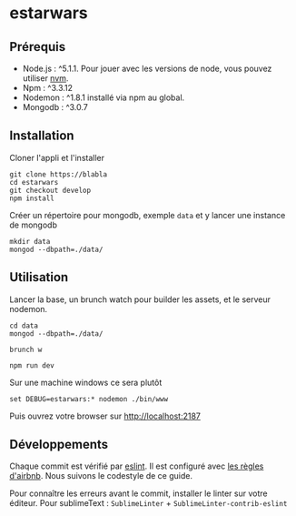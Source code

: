 estarwars
====

## Prérequis

- Node.js : ^5.1.1.  Pour jouer avec les versions de node, vous pouvez utiliser
	[nvm](https://www.npmjs.com/package/nvm).
- Npm : ^3.3.12
- Nodemon : ^1.8.1 installé via npm au global.
- Mongodb : ^3.0.7

## Installation

Cloner l'appli et l'installer
```shell
git clone https://blabla
cd estarwars
git checkout develop
npm install
```

Créer un répertoire pour mongodb, exemple `data` et y lancer une instance de
mongodb
```shell
mkdir data
mongod --dbpath=./data/
```

## Utilisation

Lancer la base, un brunch watch pour builder les assets, et le serveur nodemon.
```shell
cd data
mongod --dbpath=./data/
```
```shell
brunch w
```
```shell
npm run dev
```

Sur une machine windows ce sera plutôt
```shell
set DEBUG=estarwars:* nodemon ./bin/www
```

Puis ouvrez votre browser sur [http://localhost:2187](http://localhost:2187)

## Développements

Chaque commit est vérifié par [eslint](http://eslint.org). Il est configuré avec
[les règles d'airbnb](https://github.com/airbnb/javascript). Nous suivons le
codestyle de ce guide.

Pour connaître les erreurs avant le commit, installer le linter sur votre
éditeur. Pour sublimeText : `SublimeLinter` + `SublimeLinter-contrib-eslint`

